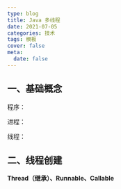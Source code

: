 ```yaml
---
type: blog
title: Java 多线程
date: 2021-07-05
categories: 技术
tags: 模板
cover: false
meta:
  date: false
---
```




<!-- more -->

## 一、基础概念

程序：

进程：

线程：



## 二、线程创建

**Thread（继承）、Runnable、Callable**

